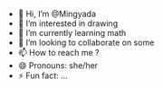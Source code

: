 - 👋 Hi, I’m @Mingyada
- 👀 I’m interested in drawing
- 🌱 I’m currently learning math
- 💞️ I’m looking to collaborate on some
- 📫 How to reach me ?
- 😄 Pronouns: she/her
- ⚡ Fun fact: ...

<!---
Mingyada/Mingyada is a ✨ special ✨ repository because its `README.md` (this file) appears on your GitHub profile.
You can click the Preview link to take a look at your changes.
--->
